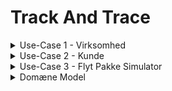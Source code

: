 # Track And Trace
<details close>
<summary>Use-Case 1 - Virksomhed</summary>
<br>  
  
Denne use-case er til for virksomhedens medarbejder, hvor de kan oprette en label med et track and trace nummer.  
  
![TAT_Frste_Scene](https://user-images.githubusercontent.com/89922905/146820794-680146f6-2724-4638-83d2-8ae67fc42a5c.png)
![TAT_Anden_Scene](https://user-images.githubusercontent.com/89922905/146820806-6ab78e7d-ee8f-404f-bdc5-6c31de9bd21f.png)
![TAT_Tredje_Scene_Virksomhed](https://user-images.githubusercontent.com/89922905/146820834-a0b45b88-13f4-4681-91c5-f9d2bf8a6490.png)
![TAT_Fjerde_Scene_Virksomhed](https://user-images.githubusercontent.com/89922905/146820865-9c1900fd-8bba-403e-93bd-194647509840.png)
![TAT_Femte_Scene_Virksomhed](https://user-images.githubusercontent.com/89922905/146820873-b7a184cc-c122-4156-9db7-8a293ddeb6b3.png)

</details>
 
<details close>
<summary>Use-Case 2 - Kunde</summary>
<br>
  
Denne use-case er for kunden, hvor til de kan søge efter deres pakke med et track and trace nummer.  

![TAT_Frste_Scene](https://user-images.githubusercontent.com/89922905/146821022-1827ae07-942e-4f23-a1cd-26a6f11b4911.png)
![TAT_Anden_Scene](https://user-images.githubusercontent.com/89922905/146821036-e3b84b33-b1fc-4003-8e93-93dc2ad8e1a7.png)
![TAT_Sjette_Scene_Kunde](https://user-images.githubusercontent.com/89922905/146821059-512acef7-cbee-4520-9a5b-00115277f8e4.png)
![TAT_Syvende_Scene_Kunde](https://user-images.githubusercontent.com/89922905/146821068-2f3c90ed-a6a2-48ec-a50b-9f345a97adba.png)

</details>

<details close>
<summary>Use-Case 3 - Flyt Pakke Simulator</summary>
<br>
 
Denne use-case er til simulering af én pakke kan flyttes til en ny lokation.  
  
![TAT_Frste_Scene](https://user-images.githubusercontent.com/89922905/146821447-566b75d4-7204-42e3-8177-fb75b6a07b7b.png)
![TAT_Anden_Scene](https://user-images.githubusercontent.com/89922905/146821454-48a59545-d155-4397-bfd7-69801f46d11d.png)
![TAT_Ottende_Scene_Simulator](https://user-images.githubusercontent.com/89922905/146821459-032a93c5-ad44-407f-a6c8-85e013d814c9.png)

</details>

<details close>
<summary>Domæne Model</summary>
<br>
  
Vores Domæne model til track and trace systemet.

<img width="425" alt="Domæne Model" src="https://user-images.githubusercontent.com/89922905/146827069-0bf8f6d5-ab93-4e46-ad01-2bca9c15107c.png">
  
<details close>

- *SoftwareSmeden* -> [Profile](https://github.com/SoftwareSmeden "SoftwareSmeden")
- *Fisk810* -> [Profile](https://github.com/fisk810 "Fisk810")
- *GodeGamleJacob* -> [Profile](https://github.com/GodeGamleJacob "GodeGamleJacob")
